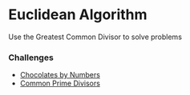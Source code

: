 # Euclidean Algorithm
Use the Greatest Common Divisor to solve problems

### Challenges
* [Chocolates by Numbers](chocolates_by_numbers.rb)
* [Common Prime Divisors](common_prime_divisors.rb)